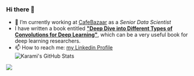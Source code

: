 ### Hi there 👋

- 🔭 I’m currently working at [CafeBazaar](https://cafebazaar.ir/?l=en) as a _Senior Data Scientist_  
- I have written a book entitled [**"Deep Dive into Different Types of Convolutions for Deep Learning"**](https://leanpub.com/convolutions-for-deep-learning), which can be a very useful book for deep learning researchers.  
- 📫 How to reach me: [my Linkedin Profile](https://www.linkedin.com/in/amir-hossein-karami-b8690739/)  
![Karami's GitHub Stats](https://github-readme-stats.vercel.app/api?username=ahkarami&show_icons=true&theme=radical)  

![](https://komarev.com/ghpvc/?username=ahkarami&color=brightgreen)

<!--
**ahkarami/ahkarami** is a ✨ _special_ ✨ repository because its `README.md` (this file) appears on your GitHub profile.

Here are some ideas to get you started:

- 🔭 I’m currently working on ...
- 🌱 I’m currently learning ...
- 👯 I’m looking to collaborate on ...
- 🤔 I’m looking for help with ...
- 💬 Ask me about ...
- 📫 How to reach me: ...
- 😄 Pronouns: ...
- ⚡ Fun fact: ...
-->
